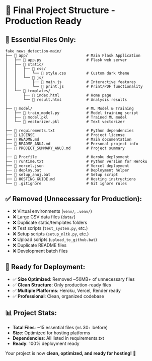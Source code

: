 # 🎯 **Final Project Structure - Production Ready**

## 📁 **Essential Files Only:**

```
fake_news_detection-main/
├── 📂 app/                          # Main Flask Application
│   ├── 📄 app.py                    # Flask web server
│   ├── 📂 static/
│   │   ├── 📂 css/
│   │   │   └── 📄 style.css         # Custom dark theme
│   │   └── 📂 js/
│   │       ├── 📄 main.js           # Interactive features
│   │       └── 📄 print.js          # Print/PDF functionality
│   └── 📂 templates/
│       ├── 📄 index.html            # Home page
│       └── 📄 result.html           # Analysis results
│
├── 📂 model/                        # ML Model & Training
│   ├── 📄 train_model.py            # Model training script
│   ├── 📄 model.pkl                 # Trained ML model
│   └── 📄 vectorizer.pkl            # Text vectorizer
│
├── 📄 requirements.txt              # Python dependencies
├── 📄 LICENSE                       # Project license
├── 📄 README.md                     # Main documentation
├── 📄 README_ANUJ.md                # Personal project info
├── 📄 PROJECT_SUMMARY_ANUJ.md       # Project summary
│
├── 📄 Procfile                      # Heroku deployment
├── 📄 runtime.txt                   # Python version for Heroku
├── 📄 vercel.json                   # Vercel deployment
├── 📄 deploy.bat                    # Deployment helper
├── 📄 setup_anuj.bat                # Setup script
├── 📄 HOSTING_GUIDE.md              # Hosting instructions
└── 📄 .gitignore                    # Git ignore rules
```

## ✅ **Removed (Unnecessary for Production):**
- ❌ Virtual environments (`venv/`, `.venv/`)
- ❌ Large CSV data files (`data/`)
- ❌ Duplicate static/templates folders
- ❌ Test scripts (`test_system.py`, etc.)
- ❌ Setup scripts (`setup_nltk.py`, etc.)
- ❌ Upload scripts (`upload_to_github.bat`)
- ❌ Duplicate README files
- ❌ Development batch files

## 🚀 **Ready for Deployment:**
- ✅ **Size Optimized**: Removed ~50MB+ of unnecessary files
- ✅ **Clean Structure**: Only production-ready files
- ✅ **Multiple Platforms**: Heroku, Vercel, Render ready
- ✅ **Professional**: Clean, organized codebase

## 📊 **Project Stats:**
- **Total Files**: ~15 essential files (vs 30+ before)
- **Size**: Optimized for hosting platforms
- **Dependencies**: All listed in requirements.txt
- **Ready**: 100% deployment ready

Your project is now **clean, optimized, and ready for hosting!** 🎉
